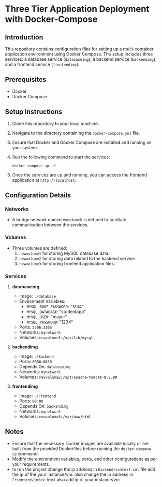 # Three Tier Application Deployment with Docker-Compose

## Introduction
This repository contains configuration files for setting up a multi-container application environment using Docker Compose. The setup includes three services: a database service (`databaseimg`), a backend service (`backendimg`), and a frontend service (`frontendimg`).

## Prerequisites
- Docker
- Docker Compose

## Setup Instructions
1. Clone this repository to your local machine.
2. Navigate to the directory containing the `docker-compose.yml` file.
3. Ensure that Docker and Docker Compose are installed and running on your system.
4. Run the following command to start the services:
   
    ```
    docker-compose up -d
    ```
6. Once the services are up and running, you can access the frontend application at `http://localhost`.

## Configuration Details
### Networks
- A bridge network named `mynetwork` is defined to facilitate communication between the services.

### Volumes
- Three volumes are defined:
  1. `newvolume1` for storing MySQL database data.
  2. `newvolume2` for storing data related to the backend service.
  3. `newvolume3` for storing frontend application files.

### Services
1. **databaseimg**
   - Image: `./database`
   - Environment Variables:
     - `MYSQL_ROOT_PASSWORD`: "1234"
     - `MYSQL_DATABASE`: "studentapp"
     - `MYSQL_USER`: "mayur"
     - `MYSQL_PASSWORD`: "1234"
   - Ports: `3306:3306`
   - Networks: `mynetwork`
   - Volumes: `newvolume1:/var/lib/mysql`

2. **backendimg**
   - Image: `./Backend`
   - Ports: `8080:8080`
   - Depends On: `databaseimg`
   - Networks: `mynetwork`
   - Volumes: `newvolume2:/opt/apache-tomcat-8.5.99`

3. **frontendimg**
   - Image: `./Frontend`
   - Ports: `80:80`
   - Depends On: `backendimg`
   - Networks: `mynetwork`
   - Volumes: `newvolume3:/var/www/html`

## Notes
- Ensure that the necessary Docker images are available locally or are built from the provided Dockerfiles before running the `docker-compose up` command.
- Modify the environment variables, ports, and other configurations as per your requirements.
- to run the project change the ip address in ```Backend/context.xml``` file add the ip of the your instance/vm. also change the ip address in ```Froentend/index.html``` also add ip of your instance/vm.
